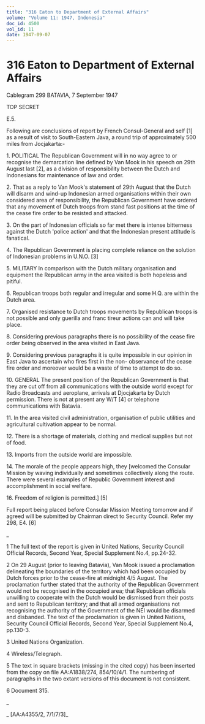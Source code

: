 ```yaml
---
title: "316 Eaton to Department of External Affairs"
volume: "Volume 11: 1947, Indonesia"
doc_id: 4500
vol_id: 11
date: 1947-09-07
---
```


# 316 Eaton to Department of External Affairs

Cablegram 299 BATAVIA, 7 September 1947

TOP SECRET

E.5.

Following are conclusions of report by French Consul-General and self [1] as a result of visit to South-Eastern Java, a round trip of approximately 500 miles from Jocjakarta:-

1\. POLITICAL The Republican Government will in no way agree to or recognise the demarcation line defined by Van Mook in his speech on 29th August last [2], as a division of responsibility between the Dutch and Indonesians for maintenance of law and order.

2\. That as a reply to Van Mook's statement of 29th August that the Dutch will disarm and wind-up Indonesian armed organisations within their own considered area of responsibility, the Republican Government have ordered that any movement of Dutch troops from stand fast positions at the time of the cease fire order to be resisted and attacked.

3\. On the part of Indonesian officials so far met there is intense bitterness against the Dutch 'police action' and that the Indonesian present attitude is fanatical.

4\. The Republican Government is placing complete reliance on the solution of Indonesian problems in U.N.O. [3]

5\. MILITARY In comparison with the Dutch military organisation and equipment the Republican army in the area visited is both hopeless and pitiful.

6\. Republican troops both regular and irregular and some H.Q. are within the Dutch area.

7\. Organised resistance to Dutch troops movements by Republican troops is not possible and only guerilla and franc tireur actions can and will take place.

8\. Considering previous paragraphs there is no possibility of the cease fire order being observed in the area visited in East Java.

9\. Considering previous paragraphs it is quite impossible in our opinion in East Java to ascertain who fires first in the non- observance of the cease fire order and moreover would be a waste of time to attempt to do so.

10\. GENERAL The present position of the Republican Government is that they are cut off from all communications with the outside world except for Radio Broadcasts and aeroplane, arrivals at Djocjakarta by Dutch permission. There is not at present any W/T [4] or telephone communications with Batavia.

11\. In the area visited civil administration, organisation of public utilities and agricultural cultivation appear to be normal.

12\. There is a shortage of materials, clothing and medical supplies but not of food.

13\. Imports from the outside world are impossible.

14\. The morale of the people appears high, they [welcomed the Consular Mission by waving individually and sometimes collectively along the route. There were several examples of Republic Government interest and accomplishment in social welfare.

16\. Freedom of religion is permitted.] [5]

Full report being placed before Consular Mission Meeting tomorrow and if agreed will be submitted by Chairman direct to Security Council. Refer my 298, E4. [6]

_

1 The full text of the report is given in United Nations, Security Council Official Records, Second Year, Special Supplement No.4, pp.24-32.

2 On 29 August (prior to leaving Batavia), Van Mook issued a proclamation delineating the boundaries of the territory which had been occupied by Dutch forces prior to the cease-fire at midnight 4/5 August. The proclamation further stated that the authority of the Republican Government would not be recognised in the occupied area; that Republican officials unwilling to cooperate with the Dutch would be dismissed from their posts and sent to Republican territory; and that all armed organisations not recognising the authority of the Government of the NEI would be disarmed and disbanded. The text of the proclamation is given in United Nations, Security Council Official Records, Second Year, Special Supplement No.4, pp.130-3.

3 United Nations Organization.

4 Wireless/Telegraph.

5 The text in square brackets (missing in the cited copy) has been inserted from the copy on file AA:A1838/274, 854/10/4/1. The numbering of paragraphs in the two extant versions of this document is not consistent.

6 Document 315.

_

_ [AA:A4355/2, 7/1/7/3]_
